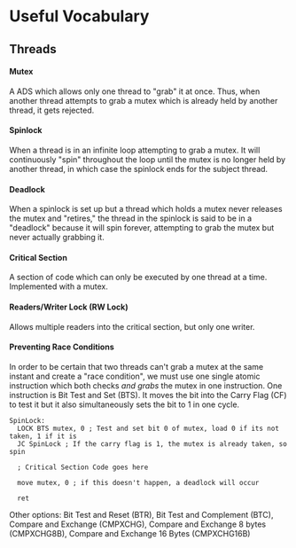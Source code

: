 # Useful Vocabulary

## Threads

#### Mutex
A ADS which allows only one thread to "grab" it at once. Thus, when another thread attempts to grab a mutex which is already held by another thread, it gets rejected.

#### Spinlock
When a thread is in an infinite loop attempting to grab a mutex. It will continuously "spin" throughout the loop until the mutex is no longer held by another thread, in  which case the spinlock ends for the subject thread.

#### Deadlock
When a spinlock is set up but a thread which holds a mutex never releases the mutex and "retires," the thread in the spinlock is said to be in a "deadlock" because it will spin forever, attempting to grab the mutex but never actually grabbing it.

#### Critical Section
A section of code which can only be executed by one thread at a time. Implemented with a mutex.

#### Readers/Writer Lock (RW Lock)
Allows multiple readers into the critical section, but only one writer.

#### Preventing Race Conditions
In order to be certain that two threads can't grab a mutex at the same instant and create a "race condition", we must use one single atomic instruction which both checks *and grabs* the mutex in one instruction. One instruction is Bit Test and Set (BTS). It moves the bit into the Carry Flag (CF) to test it but it also simultaneously sets the bit to 1 in one cycle.
```
SpinLock:
  LOCK BTS mutex, 0 ; Test and set bit 0 of mutex, load 0 if its not taken, 1 if it is
  JC SpinLock ; If the carry flag is 1, the mutex is already taken, so spin
  
  ; Critical Section Code goes here
  
  move mutex, 0 ; if this doesn't happen, a deadlock will occur
  
  ret
```
Other options: Bit Test and Reset (BTR), Bit Test and Complement (BTC), Compare and Exchange (CMPXCHG),  Compare and Exchange 8 bytes (CMPXCHG8B), Compare and Exchange 16 Bytes (CMPXCHG16B) 

